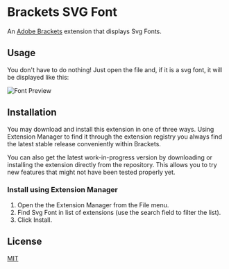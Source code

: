 # Brackets SVG Font

An [Adobe Brackets](https://github.com/adobe/brackets) extension that displays Svg Fonts.

## Usage
You don't have to do nothing!
Just open the file and, if it is a svg font, it will be displayed like this:

![](http://s30.postimg.org/b83yiurld/font_preview.jpg "Font Preview")

## Installation
You may download and install this extension in one of three ways. Using Extension Manager to find it through the extension registry you always find the latest stable release conveniently within Brackets.

You can also get the latest work-in-progress version by downloading or installing the extension directly from the repository. This allows you to try new features that might not have been tested properly yet.

### Install using Extension Manager
1. Open the the Extension Manager from the File menu.
2. Find Svg Font in list of extensions (use the search field to filter the list).
3. Click Install.

## License
[MIT](LICENSE.md)

